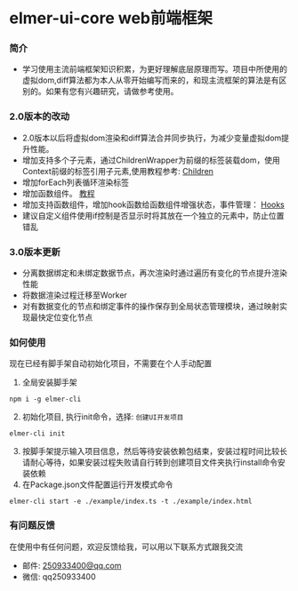 #  elmer-ui-core web前端框架

### 简介
* 学习使用主流前端框架知识积累，为更好理解底层原理而写。项目中所使用的虚拟dom,diff算法都为本人从零开始编写而来的，和现主流框架的算法是有区别的。如果有您有兴趣研究，请做参考使用。

### 2.0版本的改动
* 2.0版本以后将虚拟dom渲染和diff算法合并同步执行，为减少变量虚拟dom提升性能。
* 增加支持多个子元素，通过ChildrenWrapper为前缀的标签装载dom，使用Context前缀的标签引用子元素,使用教程参考: [Children](./doc/children.md)
* 增加forEach列表循环渲染标签
* 增加函数组件。 [教程](./doc/function.md)
* 增加支持函数组件，增加hook函数给函数组件增强状态，事件管理： [Hooks](./doc/hooks.md)
* 建议自定义组件使用if控制是否显示时将其放在一个独立的元素中，防止位置错乱
### 3.0版本更新
* 分离数据绑定和未绑定数据节点，再次渲染时通过遍历有变化的节点提升渲染性能
* 将数据渲染过程迁移至Worker
* 对有数据变化的节点和绑定事件的操作保存到全局状态管理模块，通过映射实现最快定位变化节点

### 如何使用
现在已经有脚手架自动初始化项目，不需要在个人手动配置
1. 全局安装脚手架
```
npm i -g elmer-cli
```
2. 初始化项目, 执行init命令，选择: `创建UI开发项目`
```
elmer-cli init
```
3. 按脚手架提示输入项目信息，然后等待安装依赖包结束，安装过程时间比较长请耐心等待，如果安装过程失败请自行转到创建项目文件夹执行install命令安装依赖
4. 在Package.json文件配置运行开发模式命令
```
elmer-cli start -e ./example/index.ts -t ./example/index.html
```

### 有问题反馈
在使用中有任何问题，欢迎反馈给我，可以用以下联系方式跟我交流

* 邮件: 250933400@qq.com
* 微信: qq250933400

